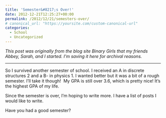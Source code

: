 ```yaml
---
title: 'Semester&#8217;s Over!'
date: 2012-12-21T12:25:27+00:00
permalink: /2012/12/21/semesters-over/
# canonical_url: "https://yoursite.com/custom-canonical-url"
categories:
  - School
  - Uncategorized
---
```

_This post was originally from the blog site Binary Girls that my friends Abbey, Sarah, and I started. I’m saving it here for archival reasons._

* * *

So I survived another semester of school. I received an A in discrete structures 2 and a B- in physics 1. I wanted better but it was a bit of a rough semester. I&#8217;ll take it though!  My GPA is still over 3.6, which is pretty nice! It&#8217;s the highest GPA of my life.

Since the semester is over, I&#8217;m hoping to write more. I have a list of posts I would like to write.

Have you had a good semester?